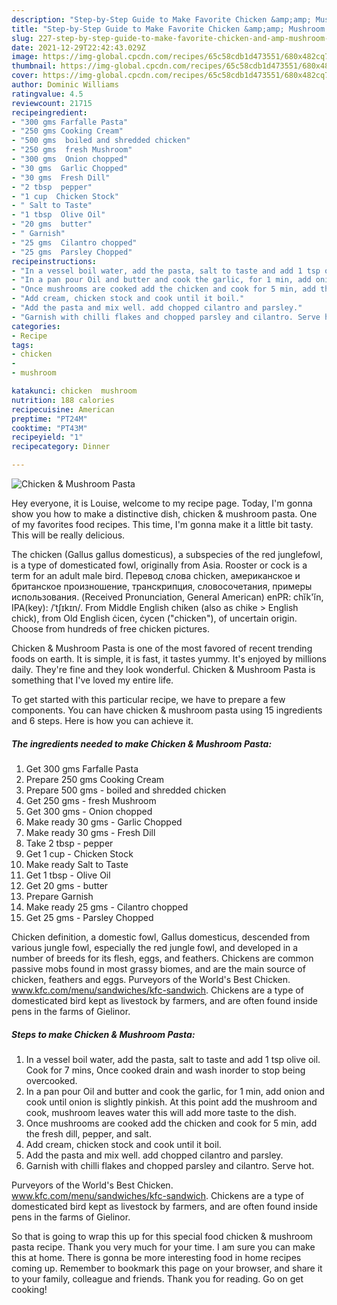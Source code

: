 ```yaml
---
description: "Step-by-Step Guide to Make Favorite Chicken &amp;amp; Mushroom Pasta"
title: "Step-by-Step Guide to Make Favorite Chicken &amp;amp; Mushroom Pasta"
slug: 227-step-by-step-guide-to-make-favorite-chicken-and-amp-mushroom-pasta
date: 2021-12-29T22:42:43.029Z
image: https://img-global.cpcdn.com/recipes/65c58cdb1d473551/680x482cq70/chicken-mushroom-pasta-recipe-main-photo.jpg
thumbnail: https://img-global.cpcdn.com/recipes/65c58cdb1d473551/680x482cq70/chicken-mushroom-pasta-recipe-main-photo.jpg
cover: https://img-global.cpcdn.com/recipes/65c58cdb1d473551/680x482cq70/chicken-mushroom-pasta-recipe-main-photo.jpg
author: Dominic Williams
ratingvalue: 4.5
reviewcount: 21715
recipeingredient:
- "300 gms Farfalle Pasta"
- "250 gms Cooking Cream"
- "500 gms  boiled and shredded chicken"
- "250 gms  fresh Mushroom"
- "300 gms  Onion chopped"
- "30 gms  Garlic Chopped"
- "30 gms  Fresh Dill"
- "2 tbsp  pepper"
- "1 cup  Chicken Stock"
- " Salt to Taste"
- "1 tbsp  Olive Oil"
- "20 gms  butter"
- " Garnish"
- "25 gms  Cilantro chopped"
- "25 gms  Parsley Chopped"
recipeinstructions:
- "In a vessel boil water, add the pasta, salt to taste and add 1 tsp olive oil. Cook for 7 mins, Once cooked drain and wash inorder to stop being overcooked."
- "In a pan pour Oil and butter and cook the garlic, for 1 min, add onion and cook until onion is slightly pinkish. At this point add the mushroom and cook, mushroom leaves water this will add more taste to the dish."
- "Once mushrooms are cooked add the chicken and cook for 5 min, add the fresh dill, pepper, and salt."
- "Add cream, chicken stock and cook until it boil."
- "Add the pasta and mix well. add chopped cilantro and parsley."
- "Garnish with chilli flakes and chopped parsley and cilantro. Serve hot."
categories:
- Recipe
tags:
- chicken
- 
- mushroom

katakunci: chicken  mushroom 
nutrition: 188 calories
recipecuisine: American
preptime: "PT24M"
cooktime: "PT43M"
recipeyield: "1"
recipecategory: Dinner

---
```



![Chicken &amp; Mushroom Pasta](https://img-global.cpcdn.com/recipes/65c58cdb1d473551/680x482cq70/chicken-mushroom-pasta-recipe-main-photo.jpg)

Hey everyone, it is Louise, welcome to my recipe page. Today, I'm gonna show you how to make a distinctive dish, chicken &amp; mushroom pasta. One of my favorites food recipes. This time, I'm gonna make it a little bit tasty. This will be really delicious.

The chicken (Gallus gallus domesticus), a subspecies of the red junglefowl, is a type of domesticated fowl, originally from Asia. Rooster or cock is a term for an adult male bird. Перевод слова chicken, американское и британское произношение, транскрипция, словосочетания, примеры использования. (Received Pronunciation, General American) enPR: chĭk&#39;ĭn, IPA(key): /ˈtʃɪkɪn/. From Middle English chiken (also as chike &gt; English chick), from Old English ċicen, ċycen (&#34;chicken&#34;), of uncertain origin. Choose from hundreds of free chicken pictures.

Chicken &amp; Mushroom Pasta is one of the most favored of recent trending foods on earth. It is simple, it is fast, it tastes yummy. It's enjoyed by millions daily. They're fine and they look wonderful. Chicken &amp; Mushroom Pasta is something that I've loved my entire life.


To get started with this particular recipe, we have to prepare a few components. You can have chicken &amp; mushroom pasta using 15 ingredients and 6 steps. Here is how you can achieve it.

<!--inarticleads1-->

##### The ingredients needed to make Chicken &amp; Mushroom Pasta:

1. Get 300 gms Farfalle Pasta
1. Prepare 250 gms Cooking Cream
1. Prepare 500 gms - boiled and shredded chicken
1. Get 250 gms - fresh Mushroom
1. Get 300 gms - Onion chopped
1. Make ready 30 gms - Garlic Chopped
1. Make ready 30 gms - Fresh Dill
1. Take 2 tbsp - pepper
1. Get 1 cup - Chicken Stock
1. Make ready  Salt to Taste
1. Get 1 tbsp - Olive Oil
1. Get 20 gms - butter
1. Prepare  Garnish
1. Make ready 25 gms - Cilantro chopped
1. Get 25 gms - Parsley Chopped


Chicken definition, a domestic fowl, Gallus domesticus, descended from various jungle fowl, especially the red jungle fowl, and developed in a number of breeds for its flesh, eggs, and feathers. Chickens are common passive mobs found in most grassy biomes, and are the main source of chicken, feathers and eggs. Purveyors of the World&#39;s Best Chicken. www.kfc.com/menu/sandwiches/kfc-sandwich. Chickens are a type of domesticated bird kept as livestock by farmers, and are often found inside pens in the farms of Gielinor. 

<!--inarticleads2-->

##### Steps to make Chicken &amp; Mushroom Pasta:

1. In a vessel boil water, add the pasta, salt to taste and add 1 tsp olive oil. Cook for 7 mins, Once cooked drain and wash inorder to stop being overcooked.
1. In a pan pour Oil and butter and cook the garlic, for 1 min, add onion and cook until onion is slightly pinkish. At this point add the mushroom and cook, mushroom leaves water this will add more taste to the dish.
1. Once mushrooms are cooked add the chicken and cook for 5 min, add the fresh dill, pepper, and salt.
1. Add cream, chicken stock and cook until it boil.
1. Add the pasta and mix well. add chopped cilantro and parsley.
1. Garnish with chilli flakes and chopped parsley and cilantro. Serve hot.


Purveyors of the World&#39;s Best Chicken. www.kfc.com/menu/sandwiches/kfc-sandwich. Chickens are a type of domesticated bird kept as livestock by farmers, and are often found inside pens in the farms of Gielinor. 

So that is going to wrap this up for this special food chicken &amp; mushroom pasta recipe. Thank you very much for your time. I am sure you can make this at home. There is gonna be more interesting food in home recipes coming up. Remember to bookmark this page on your browser, and share it to your family, colleague and friends. Thank you for reading. Go on get cooking!
